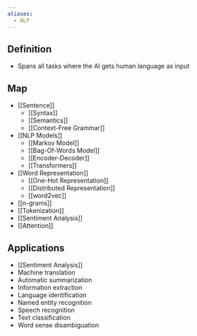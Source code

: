 ```yaml
---
aliases:
  - NLP
---
```


## Definition

- Spans all tasks where the AI gets human language as input

## Map

- [[Sentence]]
	- [[Syntax]]
	- [[Semantics]]
	- [[Context-Free Grammar]]
- [[NLP Models]]
	- [[Markov Model]]
	- [[Bag-Of-Words Model]]
	- [[Encoder-Decoder]]
	- [[Transformers]]
- [[Word Representation]]
	- [[One-Hot Representation]]
	- [[Distributed Representation]]
	- [[word2vec]]
- [[n-grams]]
- [[Tokenization]]
- [[Sentiment Analysis]]
- [[Attention]]

## Applications

- [[Sentiment Analysis]]
- Machine translation
- Automatic summarization
- Information extraction
- Language identification
- Named entity recognition
- Speech recognition
- Text classification
- Word sense disambiguation
